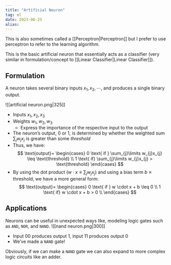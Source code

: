 ```yaml
---
title: "Artificial Neuron"
tag: ml
date: 2023-06-25
alias:
---
```


This is also sometimes called a [[Perceptron|Perceptron]] but I prefer to use perceptron to refer to the learning algorithm.

This is the basic artificial neuron that essentially acts as a classifier (very similar in formulation/concept to [[Linear Classifier|Linear Classifier]]).

## Formulation
A neuron takes several binary inputs $x_{1}, x_{2}, \cdots,$ and produces a single binary output.

![[artificial neuron.png|325]]

- Inputs $x_{1}, x_{2}, x_{3}$
- Weights $w_{1}, w_{2}, w_{3}$
	- Express the importance of the respective input to the output
- The neuron’s output, $0$ or $1$, is determined by whether the weighted sum $\sum_{j}\limits w_{j}x_{j}$ is greater than some *threshold*
- Thus, we have: 
$$
\text{output}= 
\begin{cases} 
 0 \text{ if } \sum_{j}\limits w_{j}x_{j} \leq \text{threshold} \\
 1 \text{ if} \sum_{j}\limits w_{j}x_{j} > \text{threshold}
\end{cases}
$$
- By using the dot product ($w \cdot x \equiv \sum_{j}\limits w_{j}x_{j}$) and using a bias term $b \equiv \text{threshold}$, we have a more general form: 
$$
\text{output}= 
\begin{cases} 
 0 \text{ if } w \cdot x + b \leq 0 \\
 1 \text{ if} w \cdot x + b > 0 \\
\end{cases}
$$
## Applications
Neurons can be useful in unexpected ways like, modeling logic gates such as `AND`, `NOR`, and `NAND`.
![[nand neuron.png|300]]

- Input $00$ produces output $1$, input $11$ produces output $0$
- We’ve made a `NAND` gate!

Obviously, if we can make a `NAND` gate we can also expand to more complex logic circuits like an adder. 


